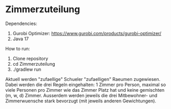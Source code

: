 # Zimmerzuteilung

Dependencies:
1. Gurobi Optimizer: https://www.gurobi.com/products/gurobi-optimizer/
2. Java 17

How to run: 
1. Clone repository
2. cd Zimmerzuteilung
3. ./gradlew run

Aktuell werden "zufaellige" Schueler "zufaelligen" Raeumen zugewiesen. Dabei werden die drei Regeln eingehalten: 1 Zimmer pro Person, maximal so viele Personen pro Zimmer wie das Zimmer Platz hat und keine gemischten (m, w, d) Zimmer. Ausserdem werden jeweils die drei Mitbewohner- und Zimmerwuensche stark bevorzugt (mit jeweils anderen Gewichtungen).
